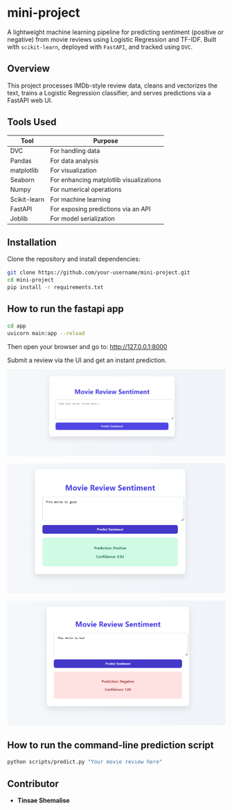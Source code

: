 # mini-project

A lightweight machine learning pipeline for predicting sentiment (positive or negative) from movie reviews using Logistic Regression and TF-IDF. Built with `scikit-learn`, deployed with `FastAPI`, and tracked using `DVC`.

## Overview

This project processes IMDb-style review data, cleans and vectorizes the text, trains a Logistic Regression classifier, and serves predictions via a FastAPI web UI.

## Tools Used

| Tool         | Purpose                                 |
| ------------ | --------------------------------------- |
| DVC          | For handling data                       |
| Pandas       | For data analysis                       |
| matplotlib   | For visualization                       |
| Seaborn      | For enhancing matplotlib visualizations |
| Numpy        | For numerical operations                |
| Scikit-learn | For machine learning                    |
| FastAPI      | For exposing predictions via an API     |
| Joblib       | For model serialization                 |

## Installation

Clone the repository and install dependencies:

```bash
git clone https://github.com/your-username/mini-project.git
cd mini-project
pip install -r requirements.txt
```

## How to run the fastapi app

```bash
cd app
uvicorn main:app --reload
```

Then open your browser and go to: http://127.0.0.1:8000

Submit a review via the UI and get an instant prediction.

![FastAPI Sentiment App Screenshot](images/home.png)

![Good review screenshot](images/good_review.png)

![Bad review screenshot](images/bad_review.png)

## How to run the command-line prediction script

```bash
python scripts/predict.py "Your movie review here"
```

## Contributor

- **Tinsae Shemalise**
